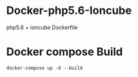 # Docker-php5.6-Ioncube
php5.6 + ioncube Dockerfile

# Docker compose Build
```
docker-compose up -d --build
```
